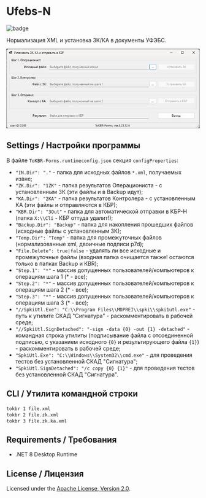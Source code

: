 # Ufebs-N

![badge](https://github.com/diev/Ufebs-N/actions/workflows/dotnet8-desktop.yml/badge.svg)

Нормализация XML и установка ЗК/КА в документы УФЭБС.

![Рабочее окно приложения](docs/assets/images/ToKBR-Forms.png)

## Settings / Настройки программы

В файле `ToKBR-Forms.runtimeconfig.json` секция `configProperties`:

* `"IN.Dir": "."` - 
папка для исходных файлов `*.xml`, получаемых извне;
* `"ZK.Dir": "1ZK"` - 
папка результатов Операциониста - с установленным ЗК
(эти файлы и в Backup идут);
* `"KA.Dir": "2KA"` - 
папка результатов Контролера - с установленным КА
(эти файлы и отправляются в КБР);
* `"KBR.Dir": "3Out"` - 
папка для автоматической отправки в КБР-Н
(папка `X:\\Cli` - КБР оттуда удалит!);
* `"Backup.Dir": "Backup"` - 
папка для накопления прошедших файлов (исходные файлы с установленным ЗК);
* `"Temp.Dir": "Temp"` - 
папка для промежуточных файлов (нормализованные xml, двоичные подписи p7d);
* `"File.Delete": true|false` - 
удалять ли все исходные и промежуточные файлы
(входная папка очищается также! остаются только в папках Backup и KBR);
* `"Step.1": "*"` - 
массив допущенных пользователей/компьютеров к операциям шага 1
(* - все);
* `"Step.2": "*"` - 
массив допущенных пользователей/компьютеров к операциям шага 2
(* - все);
* `"Step.3": "*"` - 
массив допущенных пользователей/компьютеров к операциям шага 3
(* - все);
* `"//SpkiUtl.Exe": "C:\\Program Files\\MDPREI\\spki\\spki1utl.exe"` - 
путь к утилите СКАД "Сигнатура" -
раскомментировать в рабочей среде;
* `"//SpkiUtl.SignDetached": "-sign -data {0} -out {1} -detached"` - 
командная строка утилиты (подписывание файла с отсоединенной подписью,
с указанием исходного `{0}` и результирующего файла `{1}`) -
раскомментировать в рабочей среде;
* `"SpkiUtl.Exe": "C:\\Windows\\System32\\cmd.exe"` - 
для проведения тестов без установленной СКАД "Сигнатура";
* `"SpkiUtl.SignDetached": "/c copy {0} {1}"` - 
для проведения тестов без установленной СКАД "Сигнатура".

## CLI / Утилита командной строки

    tokbr 1 file.xml
    tokbr 2 file.zk.xml
    tokbr 3 file.zk.ka.xml

## Requirements / Требования

- .NET 8 Desktop Runtime

## License / Лицензия

Licensed under the [Apache License, Version 2.0].

[Apache License, Version 2.0]: LICENSE

